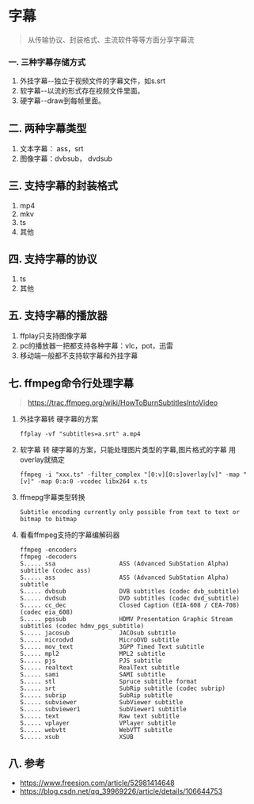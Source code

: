 # 字幕
>从传输协议、封装格式、主流软件等等方面分享字幕流

### 一. 三种字幕存储方式
1. 外挂字幕--独立于视频文件的字幕文件，如s.srt
2. 软字幕--以流的形式存在视频文件里面。
3. 硬字幕--draw到每帧里面。

## 二. 两种字幕类型
1. 文本字幕： ass，srt
2. 图像字幕：dvbsub， dvdsub

## 三. 支持字幕的封装格式
1. mp4
2. mkv
3. ts
4. 其他

## 四. 支持字幕的协议
1. ts
2. 其他

## 五. 支持字幕的播放器
1. ffplay只支持图像字幕
2. pc的播放器一把都支持各种字幕：vlc，pot，迅雷
3. 移动端一般都不支持软字幕和外挂字幕

## 七. ffmpeg命令行处理字幕
> https://trac.ffmpeg.org/wiki/HowToBurnSubtitlesIntoVideo

1. 外挂字幕转 硬字幕的方案
    ```
    ffplay -vf "subtitles=a.srt" a.mp4
   ```
1. 软字幕 转 硬字幕的方案，只能处理图片类型的字幕,图片格式的字幕 用 overlay就搞定
    ```
    ffmpeg -i "xxx.ts" -filter_complex "[0:v][0:s]overlay[v]" -map "[v]" -map 0:a:0 -vcodec libx264 x.ts
    ```
1. ffmepg字幕类型转换
    ```
   Subtitle encoding currently only possible from text to text or bitmap to bitmap
   ```
1. 看看ffmpeg支持的字幕编解码器
    ```
    ffmpeg -encoders 
    ffmpeg -decoders
    S..... ssa                  ASS (Advanced SubStation Alpha) subtitle (codec ass)
    S..... ass                  ASS (Advanced SubStation Alpha) subtitle
    S..... dvbsub               DVB subtitles (codec dvb_subtitle)
    S..... dvdsub               DVD subtitles (codec dvd_subtitle)
    S..... cc_dec               Closed Caption (EIA-608 / CEA-708) (codec eia_608)
    S..... pgssub               HDMV Presentation Graphic Stream subtitles (codec hdmv_pgs_subtitle)
    S..... jacosub              JACOsub subtitle
    S..... microdvd             MicroDVD subtitle
    S..... mov_text             3GPP Timed Text subtitle
    S..... mpl2                 MPL2 subtitle
    S..... pjs                  PJS subtitle
    S..... realtext             RealText subtitle
    S..... sami                 SAMI subtitle
    S..... stl                  Spruce subtitle format
    S..... srt                  SubRip subtitle (codec subrip)
    S..... subrip               SubRip subtitle
    S..... subviewer            SubViewer subtitle
    S..... subviewer1           SubViewer1 subtitle
    S..... text                 Raw text subtitle
    S..... vplayer              VPlayer subtitle
    S..... webvtt               WebVTT subtitle
    S..... xsub                 XSUB
   ```
## 八. 参考
- https://www.freesion.com/article/52981414648
- https://blog.csdn.net/qq_39969226/article/details/106644753

